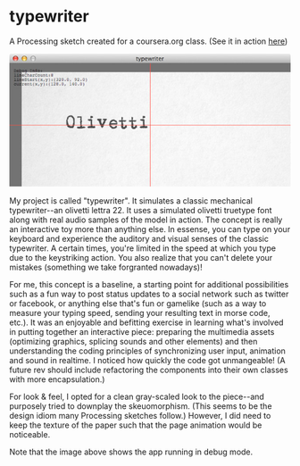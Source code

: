 typewriter
==========

A Processing sketch created for a coursera.org class. (See it in action [here](/typewriterjs/web-export/index.html))


![typewriter](/screenshot.jpg "Screenshot of typewriter")

My project is called "typewriter". It simulates a classic mechanical typewriter--an olivetti lettra 22. It uses a simulated olivetti truetype font along with real audio samples of the model in action. The concept is really an interactive toy more than anything else. In essense, you can type on your keyboard and experience the auditory and visual senses of the classic typewriter. A certain times, you're limited in the speed at which you type due to the keystriking action. You also realize that you can't delete your mistakes (something we take forgranted nowadays)!

For me, this concept is a baseline, a starting point for additional possibilities such as a fun way to post status updates to a social network such as twitter or facebook, or anything else that's fun or gamelike (such as a way to measure your typing speed, sending your resulting text in morse code, etc.). It was an enjoyable and befitting exercise in learning what's involved in putting together an interactive piece: preparing the multimedia assets (optimizing graphics, splicing sounds and other elements) and then understanding the coding principles of synchronizing user input, animation and sound in realtime. I noticed how quickly the code got unmangeable! (A future rev should include refactoring the components into their own classes with more encapsulation.)

For look & feel, I opted for a clean gray-scaled look to the piece--and purposely tried to downplay the skeuomorphism. (This seems to be the design idiom many Processing sketches follow.) However, I did need to keep the texture of the paper such that the page animation would be noticeable.

Note that the image above shows the app running in debug mode.
